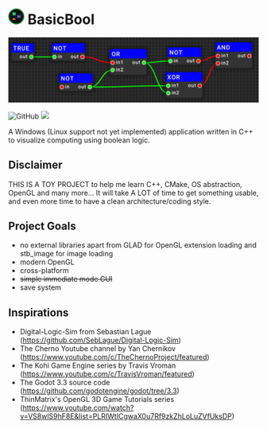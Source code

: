 # ![](Logo32.png) BasicBool
![](header.png)

![GitHub](https://img.shields.io/github/license/smallcluster/BasicBool?logo=Github) ![](https://img.shields.io/badge/platform-win--64-blue)

A Windows (Linux support not yet implemented) application written in C++ to visualize computing using boolean logic.

## Disclaimer

THIS IS A TOY PROJECT to help me learn C++, CMake, OS abstraction, OpenGL and many more...
It will take A LOT of time to get something usable, and even more time to have a clean architecture/coding style.

## Project Goals

- no external libraries apart from GLAD for OpenGL extension loading and stb_image for image loading
- modern OpenGL
- cross-platform
- ~~simple immediate mode GUI~~
- save system

## Inspirations

- Digital-Logic-Sim from Sebastian Lague (<https://github.com/SebLague/Digital-Logic-Sim>)
- The Cherno Youtube channel by Yan Chernikov (<https://www.youtube.com/c/TheChernoProject/featured>)
- The Kohi Game Engine series by Travis Vroman (<https://www.youtube.com/c/TravisVroman/featured>)
- The Godot 3.3 source code (<https://github.com/godotengine/godot/tree/3.3>)
- ThinMatrix's OpenGL 3D Game Tutorials series (<https://www.youtube.com/watch?v=VS8wlS9hF8E&list=PLRIWtICgwaX0u7Rf9zkZhLoLuZVfUksDP>)
